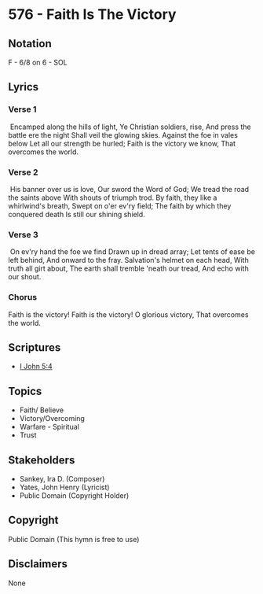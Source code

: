 # 576 - Faith Is The Victory

## Notation

F - 6/8 on 6 - SOL

## Lyrics

### Verse 1

 Encamped along the hills of light, Ye Christian soldiers, rise, And press the battle ere the night Shall veil the glowing skies. Against the foe in vales below Let all our strength be hurled; Faith is the victory we know, That overcomes the world. 

### Verse 2

 His banner over us is love, Our sword the Word of God; We tread the road the saints above With shouts of triumph trod.  By faith, they like a whirlwind's breath, Swept on o'er ev'ry field; The faith by which they conquered death Is still our shining shield.

### Verse 3

 On ev'ry hand the foe we find Drawn up in dread array; Let tents of ease be left behind, And onward to the fray. Salvation's helmet on each head, With truth all girt about, The earth shall tremble 'neath our tread, And echo with our shout.

### Chorus

Faith is the victory! Faith is the victory! O glorious victory, That overcomes the world. 


## Scriptures

- [I John 5:4](https://www.biblegateway.com/passage/?search=I%20John%205%3A4)

## Topics

- Faith/ Believe
- Victory/Overcoming
- Warfare - Spiritual
- Trust

## Stakeholders

- Sankey, Ira D. (Composer)
- Yates, John Henry (Lyricist)
- Public Domain (Copyright Holder)

## Copyright

Public Domain
(This hymn is free to use)

## Disclaimers

None


